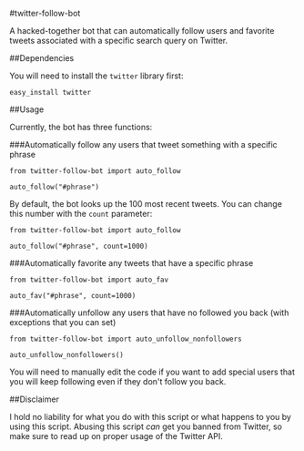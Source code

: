 #twitter-follow-bot

A hacked-together bot that can automatically follow users and favorite tweets associated with a specific search query on Twitter.

##Dependencies

You will need to install the `twitter` library first:

    easy_install twitter

##Usage

Currently, the bot has three functions:

###Automatically follow any users that tweet something with a specific phrase

    from twitter-follow-bot import auto_follow
  
    auto_follow("#phrase")
  
By default, the bot looks up the 100 most recent tweets. You can change this number with the `count` parameter:

    from twitter-follow-bot import auto_follow
  
    auto_follow("#phrase", count=1000)

###Automatically favorite any tweets that have a specific phrase

    from twitter-follow-bot import auto_fav
  
    auto_fav("#phrase", count=1000)

###Automatically unfollow any users that have no followed you back (with exceptions that you can set)

    from twitter-follow-bot import auto_unfollow_nonfollowers
  
    auto_unfollow_nonfollowers()
  
You will need to manually edit the code if you want to add special users that you will keep following even if they don't follow you back.

##Disclaimer

I hold no liability for what you do with this script or what happens to you by using this script. Abusing this script *can* get you banned from Twitter, so make sure to read up on proper usage of the Twitter API.
